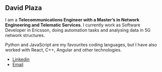 ## David Plaza

I am a **Telecommunications Engineer with a Master’s in Network Engineering and Telematic Services**. I currently work as Software Developer in Ericsson, doing automation tasks and analysing data in 5G network structures.

Python and JavaScript are my favourites coding languages, but I have also worked with React, C++, Angular and other technologies.

- [Linkedin](https://www.linkedin.com/in/david-plaza-benito-8a7998233/)
- [Email](mailto:david.plaza.benito@gmail.com)

<!--
**DavidPBen/DavidPBen** is a ✨ _special_ ✨ repository because its `README.md` (this file) appears on your GitHub profile.

Here are some ideas to get you started:

- 🔭 I’m currently working on ...
- 🌱 I’m currently learning ...
- 👯 I’m looking to collaborate on ...
- 🤔 I’m looking for help with ...
- 💬 Ask me about ...
- 📫 How to reach me: ...
- 😄 Pronouns: ...
- ⚡ Fun fact: ...
-->
